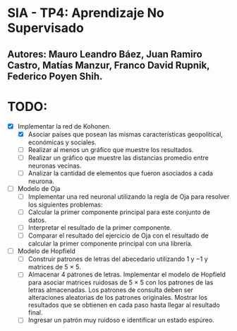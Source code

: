 # SIA - TP4: Aprendizaje No Supervisado

Autores: Mauro Leandro Báez, Juan Ramiro Castro, Matías Manzur, Franco David Rupnik, Federico Poyen Shih.
---
# TODO:

- [x] Implementar la red de Kohonen.
  - [x] Asociar paı́ses que posean las mismas características geopolitical, económicas y sociales.
  - [ ] Realizar al menos un gráfico que muestre los resultados.
  - [ ] Realizar un gráfico que muestre las distancias promedio entre neuronas vecinas.
  - [ ] Analizar la cantidad de elementos que fueron asociados a cada neurona.

- [ ] Modelo de Oja
  - [ ] Implementar una red neuronal utilizando la regla de Oja para resolver los siguientes problemas:
  - [ ] Calcular la primer componente principal para este conjunto de datos.
  - [ ] Interpretar el resultado de la primer componente.
  - [ ] Comparar el resultado del ejercicio de Oja con el resultado de calcular la primer componente principal con una librerı́a.

- [ ] Modelo de Hopfield
  - [ ] Construir patrones de letras del abecedario utilizando 1 y −1 y matrices de 5 × 5.
  - [ ] Almacenar 4 patrones de letras. Implementar el modelo de Hopfield para asociar matrices ruidosas de 5 × 5 con los patrones de las letras almacenadas. Los patrones de consulta deben ser alteraciones aleatorias de los patrones originales. Mostrar los resultados que se obtienen en cada paso hasta llegar al resultado final.
  - [ ] Ingresar un patrón muy ruidoso e identificar un estado espúreo.

